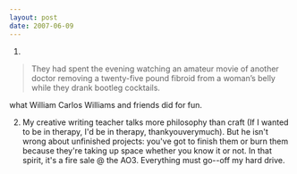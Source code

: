 ```yaml
---
layout: post
date: 2007-06-09
---
```


1.

> They had spent the evening watching an amateur movie of another doctor removing a twenty-five pound fibroid from a woman’s belly while they drank bootleg cocktails.

what William Carlos Williams and friends did for fun.

2. My creative writing teacher talks more philosophy than craft (If I wanted to be in therapy, I'd be in therapy, thankyouverymuch). But he isn't wrong about unfinished projects: you've got to finish them or burn them because they're taking up space whether you know it or not. In that spirit, it's a fire sale @ the AO3. Everything must go--off my hard drive.
